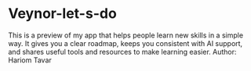 # Veynor-let-s-do
This is a preview of my app that helps people learn new skills in a simple way. It gives you a clear roadmap, keeps you consistent with AI support, and shares useful tools and resources to make learning easier. 
Author: Hariom Tavar
